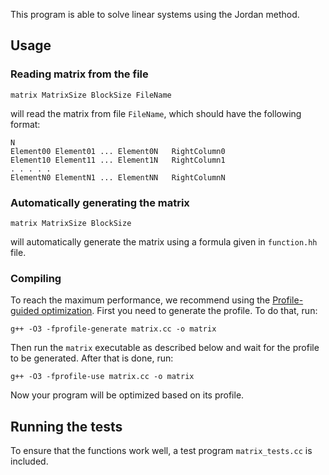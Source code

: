 This program is able to solve linear systems using the Jordan method.

## Usage

### Reading matrix from the file

    matrix MatrixSize BlockSize FileName

will read the matrix from file `FileName`, which should have the following format:

    N
    Element00 Element01 ... Element0N   RightColumn0
    Element10 Element11 ... Element1N   RightColumn1
    . . . . .
    ElementN0 ElementN1 ... ElementNN   RightColumnN

### Automatically generating the matrix

    matrix MatrixSize BlockSize

will automatically generate the matrix using a formula given in `function.hh` file.

### Compiling

To reach the maximum performance, we recommend using the [Profile-guided optimization][1].
First you need to generate the profile. To do that, run:

    g++ -O3 -fprofile-generate matrix.cc -o matrix

Then run the `matrix` executable as described below and wait for the profile to be generated.
After that is done, run:

    g++ -O3 -fprofile-use matrix.cc -o matrix

Now your program will be optimized based on its profile.

[1]: https://en.wikipedia.org/wiki/Profile-guided_optimization

## Running the tests

To ensure that the functions work well, a test program `matrix_tests.cc` is included.
